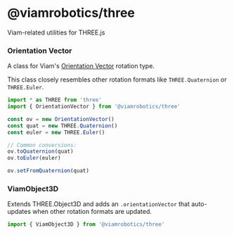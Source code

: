 # @viamrobotics/three
Viam-related utilities for THREE.js

### Orientation Vector
A class for Viam's [Orientation Vector](https://docs.viam.com/internals/orientation-vector/#edit-on-github) rotation type.

This class closely resembles other rotation formats like `THREE.Quaternion` or `THREE.Euler`.

```ts
import * as THREE from 'three'
import { OrientationVector } from '@viamrobotics/three'

const ov = new OrientationVector()
const quat = new THREE.Quaternion()
const euler = new THREE.Euler()

// Common conversions:
ov.toQuaternion(quat)
ov.toEuler(euler)

ov.setFromQuaternion(quat)
```

### ViamObject3D
Extends THREE.Object3D and adds an `.orientationVector` that auto-updates when other rotation formats are updated.

```ts
import { ViamObject3D } from '@viamrobotics/three'
```